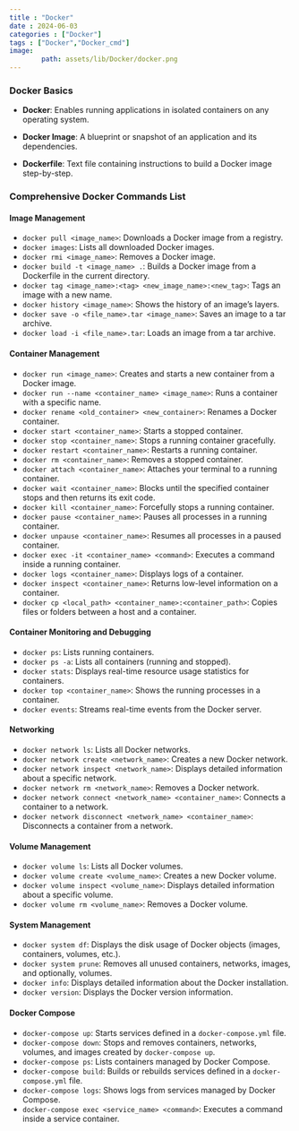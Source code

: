 ```yaml
---
title : "Docker"
date : 2024-06-03
categories : ["Docker"]
tags : ["Docker","Docker_cmd"]
image:
        path: assets/lib/Docker/docker.png
---
```


### Docker Basics

- **Docker**: Enables running applications in isolated containers on any operating system.
  
- **Docker Image**: A blueprint or snapshot of an application and its dependencies.
  
- **Dockerfile**: Text file containing instructions to build a Docker image step-by-step.

### Comprehensive Docker Commands List

#### Image Management

- `docker pull <image_name>`: Downloads a Docker image from a registry.
- `docker images`: Lists all downloaded Docker images.
- `docker rmi <image_name>`: Removes a Docker image.
- `docker build -t <image_name> .`: Builds a Docker image from a Dockerfile in the current directory.
- `docker tag <image_name>:<tag> <new_image_name>:<new_tag>`: Tags an image with a new name.
- `docker history <image_name>`: Shows the history of an image’s layers.
- `docker save -o <file_name>.tar <image_name>`: Saves an image to a tar archive.
- `docker load -i <file_name>.tar`: Loads an image from a tar archive.

#### Container Management

- `docker run <image_name>`: Creates and starts a new container from a Docker image.
- `docker run --name <container_name> <image_name>`: Runs a container with a specific name.
- `docker rename <old_container> <new_container>`: Renames a Docker container.
- `docker start <container_name>`: Starts a stopped container.
- `docker stop <container_name>`: Stops a running container gracefully.
- `docker restart <container_name>`: Restarts a running container.
- `docker rm <container_name>`: Removes a stopped container.
- `docker attach <container_name>`: Attaches your terminal to a running container.
- `docker wait <container_name>`: Blocks until the specified container stops and then returns its exit code.
- `docker kill <container_name>`: Forcefully stops a running container.
- `docker pause <container_name>`: Pauses all processes in a running container.
- `docker unpause <container_name>`: Resumes all processes in a paused container.
- `docker exec -it <container_name> <command>`: Executes a command inside a running container.
- `docker logs <container_name>`: Displays logs of a container.
- `docker inspect <container_name>`: Returns low-level information on a container.
- `docker cp <local_path> <container_name>:<container_path>`: Copies files or folders between a host and a container.

#### Container Monitoring and Debugging

- `docker ps`: Lists running containers.
- `docker ps -a`: Lists all containers (running and stopped).
- `docker stats`: Displays real-time resource usage statistics for containers.
- `docker top <container_name>`: Shows the running processes in a container.
- `docker events`: Streams real-time events from the Docker server.

#### Networking

- `docker network ls`: Lists all Docker networks.
- `docker network create <network_name>`: Creates a new Docker network.
- `docker network inspect <network_name>`: Displays detailed information about a specific network.
- `docker network rm <network_name>`: Removes a Docker network.
- `docker network connect <network_name> <container_name>`: Connects a container to a network.
- `docker network disconnect <network_name> <container_name>`: Disconnects a container from a network.

#### Volume Management

- `docker volume ls`: Lists all Docker volumes.
- `docker volume create <volume_name>`: Creates a new Docker volume.
- `docker volume inspect <volume_name>`: Displays detailed information about a specific volume.
- `docker volume rm <volume_name>`: Removes a Docker volume.

#### System Management

- `docker system df`: Displays the disk usage of Docker objects (images, containers, volumes, etc.).
- `docker system prune`: Removes all unused containers, networks, images, and optionally, volumes.
- `docker info`: Displays detailed information about the Docker installation.
- `docker version`: Displays the Docker version information.

#### Docker Compose

- `docker-compose up`: Starts services defined in a `docker-compose.yml` file.
- `docker-compose down`: Stops and removes containers, networks, volumes, and images created by `docker-compose up`.
- `docker-compose ps`: Lists containers managed by Docker Compose.
- `docker-compose build`: Builds or rebuilds services defined in a `docker-compose.yml` file.
- `docker-compose logs`: Shows logs from services managed by Docker Compose.
- `docker-compose exec <service_name> <command>`: Executes a command inside a service container.